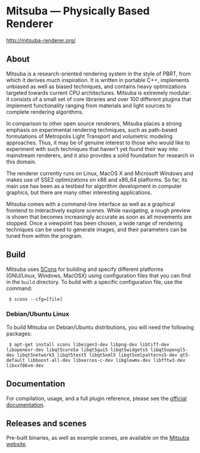 Mitsuba — Physically Based Renderer
===================================

http://mitsuba-renderer.org/

## About

Mitsuba is a research-oriented rendering system in the style of PBRT, from which it derives much inspiration. It is written in portable C++, implements unbiased as well as biased techniques, and contains heavy optimizations targeted towards current CPU architectures. Mitsuba is extremely modular: it consists of a small set of core libraries and over 100 different plugins that implement functionality ranging from materials and light sources to complete rendering algorithms.

In comparison to other open source renderers, Mitsuba places a strong emphasis on experimental rendering techniques, such as path-based formulations of Metropolis Light Transport and volumetric modeling approaches. Thus, it may be of genuine interest to those who would like to experiment with such techniques that haven't yet found their way into mainstream renderers, and it also provides a solid foundation for research in this domain.

The renderer currently runs on Linux, MacOS X and Microsoft Windows and makes use of SSE2 optimizations on x86 and x86_64 platforms. So far, its main use has been as a testbed for algorithm development in computer graphics, but there are many other interesting applications.

Mitsuba comes with a command-line interface as well as a graphical frontend to interactively explore scenes. While navigating, a rough preview is shown that becomes increasingly accurate as soon as all movements are stopped. Once a viewpoint has been chosen, a wide range of rendering techniques can be used to generate images, and their parameters can be tuned from within the program.

## Build

Mitsuba uses [SCons](https://scons.org/) for building and specify different platforms (GNU/Linux, Windows, MacOSX) using configuration files that you can find in the `build` directory. To build with a specific configuration file, use the command:

     $ scons --cfg=[file]

### Debian/Ubuntu Linux

To build Mitsuba on Debian/Ubuntu distributions, you will need the following packages:

     $ apt-get install scons libeigen3-dev libpng-dev libtiff-dev libopenexr-dev libqt5core5a libqt5gui5 libqt5widgets5 libqt5opengl5-dev libqt5network5 libqt5test5 libqt5xml5 libqt5xmlpatterns5-dev qt5-default libboost-all-dev libxerces-c-dev libglewmx-dev libfftw3-dev libxxf86vm-dev

## Documentation

For compilation, usage, and a full plugin reference, please see the [official documentation](http://mitsuba-renderer.org/docs.html).

## Releases and scenes

Pre-built binaries, as well as example scenes, are available on the [Mitsuba website](http://mitsuba-renderer.org/download.html).

